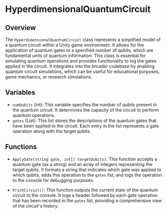 # HyperdimensionalQuantumCircuit

## Overview
The `HyperdimensionalQuantumCircuit` class represents a simplified model of a quantum circuit within a Unity game environment. It allows for the application of quantum gates to a specified number of qubits, which are fundamental units of quantum information. This class is essential for simulating quantum operations and provides functionality to log the gates applied in the circuit. It integrates into the broader codebase by enabling quantum circuit simulations, which can be useful for educational purposes, game mechanics, or research simulations.

## Variables
- `numQubits` (int): This variable specifies the number of qubits present in the quantum circuit. It determines the capacity of the circuit to perform quantum operations.
- `gates` (List<string>): This list stores the descriptions of the quantum gates that have been applied to the circuit. Each entry in the list represents a gate operation along with the target qubits.

## Functions
- `ApplyGate(string gate, int[] targetQubits)`: This function accepts a quantum gate (as a string) and an array of integers representing the target qubits. It formats a string that indicates which gate was applied to which qubits, adds this operation to the `gates` list, and logs the operation to the console for debugging purposes.

- `PrintCircuit()`: This function outputs the current state of the quantum circuit to the console. It logs a header followed by each gate operation that has been recorded in the `gates` list, providing a comprehensive view of the circuit's history.